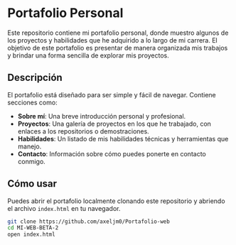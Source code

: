 # Portafolio Personal

Este repositorio contiene mi portafolio personal, donde muestro algunos de los proyectos y habilidades que he adquirido a lo largo de mi carrera. El objetivo de este portafolio es presentar de manera organizada mis trabajos y brindar una forma sencilla de explorar mis proyectos.

## Descripción

El portafolio está diseñado para ser simple y fácil de navegar. Contiene secciones como:

- **Sobre mí**: Una breve introducción personal y profesional.
- **Proyectos**: Una galería de proyectos en los que he trabajado, con enlaces a los repositorios o demostraciones.
- **Habilidades**: Un listado de mis habilidades técnicas y herramientas que manejo.
- **Contacto**: Información sobre cómo puedes ponerte en contacto conmigo.

## Cómo usar

Puedes abrir el portafolio localmente clonando este repositorio y abriendo el archivo `index.html` en tu navegador.

```bash
git clone https://github.com/axeljm0/Portafolio-web
cd MI-WEB-BETA-2
open index.html




